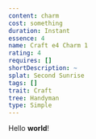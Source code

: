 ```yaml
---
content: charm
cost: something
duration: Instant
essence: 4
name: Craft e4 Charm 1
rating: 4
requires: []
shortDescription: ~
splat: Second Sunrise
tags: []
trait: Craft
tree: Handyman
type: Simple
---
```


Hello **world**!

